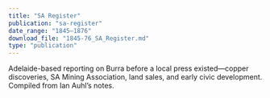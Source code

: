 ```yaml
---
title: "SA Register"
publication: "sa-register"
date_range: "1845–1876"
download_file: "1845-76_SA_Register.md"
type: "publication"
---
```


Adelaide-based reporting on Burra before a local press existed—copper discoveries, SA Mining Association, land sales, and early civic development. Compiled from Ian Auhl’s notes.

